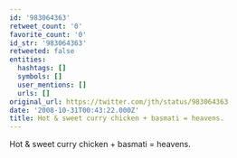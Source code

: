 ```yaml
---
id: '983064363'
retweet_count: '0'
favorite_count: '0'
id_str: '983064363'
retweeted: false
entities:
  hashtags: []
  symbols: []
  user_mentions: []
  urls: []
original_url: https://twitter.com/jth/status/983064363
date: '2008-10-31T00:43:22.000Z'
title: Hot & sweet curry chicken + basmati = heavens.
---
```


Hot & sweet curry chicken + basmati = heavens.